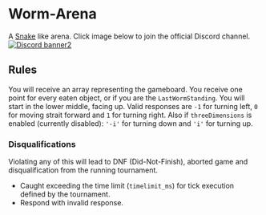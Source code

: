 # Worm-Arena
A [Snake](https://en.wikipedia.org/wiki/Snake_(video_game_genre)) like arena.
Click image below to join the official Discord channel.
<br>[![Discord banner2](https://discord.com/api/guilds/765291928454823936/widget.png?style=banner2)](https://discord.gg/wtFvtECqSX)

## Rules
You will receive an array representing the gameboard. You receive one point for every eaten object, or if you are the `LastWormStanding`. You will start in the lower middle, facing up. Valid responses are `-1` for turning left, `0` for moving strait forward and `1` for turning right. Also if `threeDimensions` is enabled (currently disabled): `'-i'` for turning down and `'i'` for turning up.

### Disqualifications
Violating any of this will lead to DNF (Did-Not-Finish), aborted game and disqualification from the running tournament.
- Caught exceeding the time limit (`timelimit_ms`) for tick execution defined by the tournament.
- Respond with invalid response.
